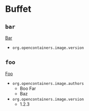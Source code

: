 # Buffet

## `bar`

[Bar](https://example.com/bar)

- `org.opencontainers.image.version`

## `foo`

[Foo](https://example.com/foo)

- `org.opencontainers.image.authors`
  - Boo Far
  - Baz
- `org.opencontainers.image.version`
  - 1.2.3
